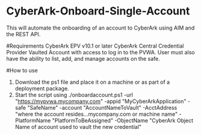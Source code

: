 # CyberArk-Onboard-Single-Account
This will automate the onboarding of an account to CyberArk using AIM and the REST API. 

#Requirements
CyberArk EPV v10.1 or later
CyberArk Central Credential Provider
Vaulted Account with access to log in to the PVWA. User must also have the ability to list, add, and manage accounts on the safe.

#How to use
1. Download the ps1 file and place it on a machine or as part of a deployment package.
2. Start the script using ./onboardaccount.ps1 -url "https://mypvwa.mycompany.com" -appid "MyCyberArkApplication" -safe "SafeName" -account "AccountNameToVault" -AcctAddress "where the account resides...mycompany.com or machine name" -PlatformName "PlatformToBeAssigned" -ObjectName "CyberArk Object Name of account used to vault the new credential"